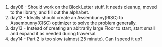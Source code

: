 1. day08 - Should work on the BlockLetter stuff.  It needs cleanup, moved to the library, and fill out the alphabet.
1. day12 - Ideally should create an Assembunny(RISC) to Assembunny(CISC) optimizer to solve the problem generally.
1. day13 - Instead of creating an abitrarily large Floor to start, start small and expand it as needed during traversal.
1. day14 - Part 2  is too slow (almost 25 minute).  Can I speed it up?